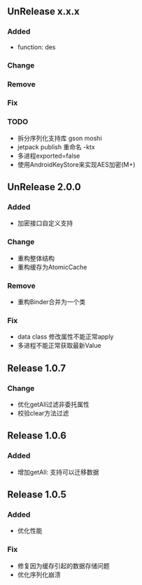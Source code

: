 ## UnRelease x.x.x
### Added
- function: des
### Change
### Remove
### Fix

### TODO
- 拆分序列化支持库 gson moshi
- jetpack publish 重命名 -ktx
- 多进程exported=false
- 使用AndroidKeyStore来实现AES加密(M+)

## UnRelease 2.0.0
### Added
- 加密接口自定义支持
### Change
- 重构整体结构
- 重构缓存为AtomicCache
### Remove
- 重构Binder合并为一个类
### Fix
- data class 修改属性不能正常apply
- 多进程不能正常获取最新Value

## Release 1.0.7
### Change
- 优化getAll过滤非委托属性
- 校验clear方法过滤

## Release 1.0.6
### Added
- 增加getAll: 支持可以迁移数据

## Release 1.0.5
### Added
- 优化性能
### Fix
- 修复因为缓存引起的数据存储问题
- 优化序列化崩溃